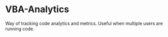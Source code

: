 # VBA-Analytics
Way of tracking code analytics and metrics. Useful when multiple users are running code.
